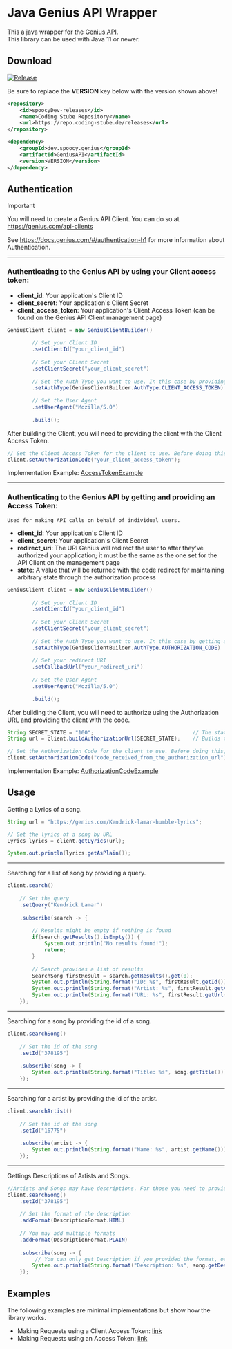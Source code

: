 

# Java Genius API Wrapper
This a java wrapper for the [Genius API](https://docs.genius.com). <br>
This library can be used with Java 11 or newer.

## Download

[![Release](https://repo.coding-stube.de/api/badge/latest/releases/dev/spoocy/genius/GeniusAPI?color=0F81C2&name=release&prefix=v)](https://repo.coding-stube.de/#/releases/dev/spoocy/genius/GeniusAPI)

Be sure to replace the **VERSION** key below with the version shown above!
```xml
<repository>
    <id>spoocyDev-releases</id>
    <name>Coding Stube Repository</name>
    <url>https://repo.coding-stube.de/releases</url>
</repository>
```

```xml
<dependency>
    <groupId>dev.spoocy.genius</groupId>
    <artifactId>GeniusAPI</artifactId>
    <version>VERSION</version>
</dependency>
```

## Authentication

> [!IMPORTANT]
> You will need to create a Genius API Client. You can do so at https://genius.com/api-clients <br>

See https://docs.genius.com/#/authentication-h1 for more information about Authentication.

___

### Authenticating to the Genius API by using your Client access token:
* **client_id**: Your application's Client ID
* **client_secret**: Your application's Client Secret
* **client_access_token**: Your application's Client Access Token (can be found on the Genius API Client management page)
```java
GeniusClient client = new GeniusClientBuilder()
        
        // Set your Client ID
        .setClientId("your_client_id")       
        
        // Set your Client Secret
        .setClientSecret("your_client_secret")
        
        // Set the Auth Type you want to use. In this case by providing a Client Access Token
        .setAuthType(GeniusClientBuilder.AuthType.CLIENT_ACCESS_TOKEN)
        
        // Set the User Agent
        .setUserAgent("Mozilla/5.0")
        
        .build();
```
After building the Client, you will need to providing the client with the Client Access Token. <br>
```java
// Set the Client Access Token for the client to use. Before doing this, no requests can be made.
client.setAuthorizationCode("your_client_access_token");
```
Implementation Example: [AccessTokenExample](src/test/java/AccessTokenExample.java)

___

### Authenticating to the Genius API by getting and providing an Access Token:
`Used for making API calls on behalf of individual users.`
* **client_id**: Your application's Client ID
* **client_secret**: Your application's Client Secret
* **redirect_uri**: The URI Genius will redirect the user to after they've authorized your application; it must be the same as the one set for the API Client on the management page
* **state**: A value that will be returned with the code redirect for maintaining arbitrary state through the authorization process
```java
GeniusClient client = new GeniusClientBuilder()
        
        // Set your Client ID
        .setClientId("your_client_id")
        
        // Set your Client Secret
        .setClientSecret("your_client_secret")
        
        // Set the Auth Type you want to use. In this case by getting an Access Token
        .setAuthType(GeniusClientBuilder.AuthType.AUTHORIZATION_CODE)
        
        // Set your redirect URI
        .setCallbackUrl("your_redirect_uri")
        
        // Set the User Agent
        .setUserAgent("Mozilla/5.0")
        
        .build();
```
After building the Client, you will need to authorize using the Authorization URL and providing the client with the code. <br>
```java
String SECRET_STATE = "100";                                // The state value to be returned with the code (see above)
String url = client.buildAuthorizationUrl(SECRET_STATE);    // Builds the Authorization URL using the provided credentials and the state

// Set the Authorization Code for the client to use. Before doing this, n qo requests can be made.
client.setAuthorizationCode("code_received_from_the_authorization_url");
```
Implementation Example: [AuthorizationCodeExample](src/test/java/AuthorizationCodeExample.java)

## Usage

Getting a Lyrics of a song.
```java
String url = "https://genius.com/Kendrick-lamar-humble-lyrics";

// Get the lyrics of a song by URL
Lyrics lyrics = client.getLyrics(url);

System.out.println(lyrics.getAsPlain());
```
___

Searching for a list of song by providing a query.
```java
client.search()
    
    // Set the query
    .setQuery("Kendrick Lamar")
    
    .subscribe(search -> {
        
        // Results might be empty if nothing is found
        if(search.getResults().isEmpty()) {
            System.out.println("No results found!");
            return;
        }
        
        // Search provides a list of results
        SearchSong firstResult = search.getResults().get(0);
        System.out.println(String.format("ID: %s", firstResult.getId()));
        System.out.println(String.format("Artist: %s", firstResult.getArtist().getName()));
        System.out.println(String.format("URL: %s", firstResult.getUrl()));
    });
```
___

Searching for a song by providing the id of a song.
```java
client.searchSong()
    
    // Set the id of the song
    .setId("378195")
    
    .subscribe(song -> {
        System.out.println(String.format("Title: %s", song.getTitle()));
    });
```
___

Searching for a artist by providing the id of the artist.
```java
client.searchArtist() 
    
    // Set the id of the song
    .setId("16775")
    
    .subscribe(artist -> {
        System.out.println(String.format("Name: %s", artist.getName()));
    });
```
___

Gettings Descriptions of Artists and Songs.
```java
//Artists and Songs may have descriptions. For those you need to provide how you want those to be formatted.
client.searchSong()
    .setId("378195")
    
    // Set the format of the description
    .addFormat(DescriptionFormat.HTML)
    
    // You may add multiple formats
    .addFormat(DescriptionFormat.PLAIN)
    
    .subscribe(song -> {
         // You can only get Description if you provided the format, otherwise it will be null
        System.out.println(String.format("Description: %s", song.getDescription().getPlain()));
    });
```

## Examples

The following examples are minimal implementations but show how the library works.
  - Making Requests using a Client Access Token: [link](src/test/java/AccessTokenExample.java)
  - Making Requests using an Access Token: [link](src/test/java/AuthorizationCodeExample.java)
